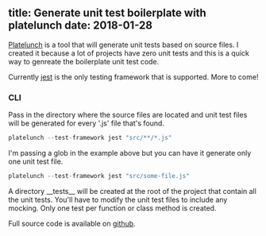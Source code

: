 title: Generate unit test boilerplate with platelunch
date: 2018-01-28
---

[Platelunch](https://www.npmjs.com/package/platelunch) is a tool that will generate unit tests based on source files.
I created it because a lot of projects have zero unit tests and this is a quick way to genreate the boilerplate unit
test code.

Currently [jest](https://facebook.github.io/jest/) is the only testing framework that is supported. More to come!

### CLI

Pass in the directory where the source files are located and unit test files will be generated for every '.js' file that's
found.

```js
platelunch --test-framework jest "src/**/*.js"
```

 I'm passing a glob in the example above but you can have it generate only one unit test file.

```js
platelunch --test-framework jest "src/some-file.js"
```

A directory \_\_tests\_\_ will be created at the root of the project that contain all the unit tests. You'll have to modify
the unit test files to include any mocking. Only one test per function or class method is created.

Full source code is available on [github](https://github.com/schempy/platelunch).
